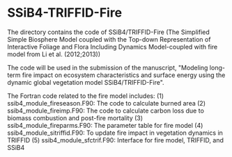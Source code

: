 # SSiB4-TRIFFID-Fire
The directory contains the code of SSiB4/TRIFFID-Fire (The Simplified Simple Biosphere Model coupled with the Top-down Representation of Interactive Foliage and Flora Including Dynamics Model-coupled with fire model from Li et al. (2012;2013))

The code will be used in the submission of the manuscript, "Modeling long-term fire impact on ecosystem characteristics and surface energy using the dynamic global vegetation model SSiB4/TRIFFID-Fire".

The Fortran code related to the fire model includes: 
(1) ssib4_module_fireseason.F90: The code to calculate burned area
(2) ssib4_module_fireimp.F90: The code to calculate carbon loss due to biomass combustion and post-fire mortality
(3) ssib4_module_fireparms.F90: The parameter table for fire model
(4) ssib4_module_sitriffid.F90: To update fire impact in vegetation dynamics in TRIFFID
(5) ssib4_module_sfctrif.F90: Interface for fire model, TRIFFID, and SSiB4
